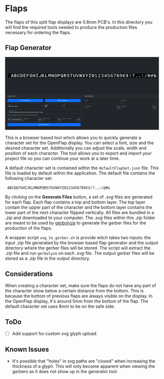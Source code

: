 # Flaps

The flaps of this split flap displays are 0.8mm PCB's. In this directory you will find the required tools needed to produce the production files necessary for ordering the flaps.

## Flap Generator

![Browser Based Flap Generator](../../../docs/images/browser_based_flap_generator.png)

This is a browser based tool which allows you to quickly generate a character set for the OpenFlap display. You can select a font, size and the desired character set. Additionally you can adjust the scale, width and position of each character. The tool allows you to export and import your project file so you can continue your work at a later time.

A default character set is contained within the `defaultFlapSet.json` file. This file is loaded by default within the application. The default file contains the following character set:

```text
 ABCDEFGHIJKLMNOPQRSTUVWXYZ0123456789€$!?.,:/@#&
```

By clicking on the **Generate Files** button, a set of *.svg* files are generated for each flap. Each flap contains a top and bottom layer. The top layer contain the upper part of the character and the bottom layer contains the lower part of the next character flipped vertically. All files are bundled in a *.zip* and downloaded to your computer. The *.svg* files within this *.zip* folder are meant to be used by [gerbolyze](https://github.com/jaseg/gerbolyze) to generate the gerber files for the production of the flaps.

A wrapper script `svg_to_gerber.sh` is provide witch takes two inputs: the input *.zip* file generated by the browser based flap generator and the output directory where the gerber files will be stored. The script will extract the *.zip* file and run `gerbolyze` on each *.svg* file. The output gerber files will be stored as a *.zip* file in the output directory. 

## Considerations

When creating a character set, make sure the flaps do not have any part of the character show below a certain distance from the bottom. This is because the bottom of previous flaps are always visible on the display. In the OpenFlap display, it's around 5mm from the bottom of the flap. The default character set uses 8mm to be on the safe side.

## ToDo

- [ ] Add support for custom svg glyph upload.

## Known Issues

- It's possible that "holes" in svg paths are "closed" when increasing the thickness of a glyph. This will only become apparent when viewing the gerbers as it does not show up in the generator tool.